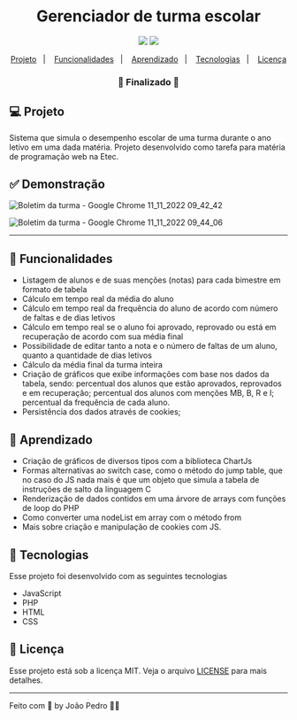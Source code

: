 <h1 align="center">
  Gerenciador de turma escolar
</h1>

<p align="center">
  <img src="https://img.shields.io/badge/last%20commit-november-blue" />
  <img src="https://img.shields.io/badge/license-MIT-success"/>
</p>

<p align="center">
  <a href="#-projeto">Projeto</a>&nbsp;&nbsp;&nbsp;|&nbsp;&nbsp;&nbsp;
  <a href="#-funcionalidades">Funcionalidades</a>&nbsp;&nbsp;&nbsp;|&nbsp;&nbsp;&nbsp;
  <a href="#-aprendizado">Aprendizado</a>&nbsp;&nbsp;&nbsp;|&nbsp;&nbsp;&nbsp;
  <a href="#-tecnologias">Tecnologias</a>&nbsp;&nbsp;&nbsp;|&nbsp;&nbsp;&nbsp;
  <a href="#-licença">Licença</a>
</p>

<h3 align="center"> 
🚧  Finalizado  🚧
</h3>

## 💻 Projeto

Sistema que simula o desempenho escolar de uma turma durante o ano letivo em uma dada matéria. Projeto desenvolvido como tarefa para matéria de programação web na Etec.

## ✅ Demonstração

![Boletim da turma - Google Chrome 11_11_2022 09_42_42](https://user-images.githubusercontent.com/93893533/201344861-d33150fe-39e9-487e-b415-6012d4a131be.png)

![Boletim da turma - Google Chrome 11_11_2022 09_44_06](https://user-images.githubusercontent.com/93893533/201344941-70e1a54d-e67d-4e37-8809-89791c71e117.png)

<hr>

## 🔗 Funcionalidades

- Listagem de alunos e de suas menções (notas) para cada bimestre em formato de tabela
- Cálculo em tempo real da média do aluno 
- Cálculo em tempo real da frequência do aluno de acordo com número de faltas e de dias letivos
- Cálculo em tempo real se o aluno foi aprovado, reprovado ou está em recuperação de acordo com sua média final
- Possibilidade de editar tanto a nota e o número de faltas de um aluno, quanto a quantidade de dias letivos
- Cálculo da média final da turma inteira
- Criação de gráficos que exibe informações com base nos dados da tabela, sendo: percentual dos alunos que estão aprovados, reprovados e em recuperação; percentual dos alunos com menções MB, B, R e I; percentual da frequência de cada aluno.
- Persistência dos dados através de cookies;

## 📖 Aprendizado

- Criação de gráficos de diversos tipos com a biblioteca ChartJs
- Formas alternativas ao switch case, como o método do jump table, que no caso do JS nada mais é que um objeto que simula a tabela de instruções de salto da linguagem C
- Renderização de dados contidos em uma árvore de arrays com funções de loop do PHP
- Como converter uma nodeList em array com o método from
- Mais sobre criação e manipulação de cookies com JS.

## 🚀 Tecnologias

Esse projeto foi desenvolvido com as seguintes tecnologias

- JavaScript
- PHP
- HTML
- CSS

## :memo: Licença

Esse projeto está sob a licença MIT. Veja o arquivo [LICENSE](LICENSE) para mais detalhes.

---

Feito com 💜 by João Pedro 👋🏻
